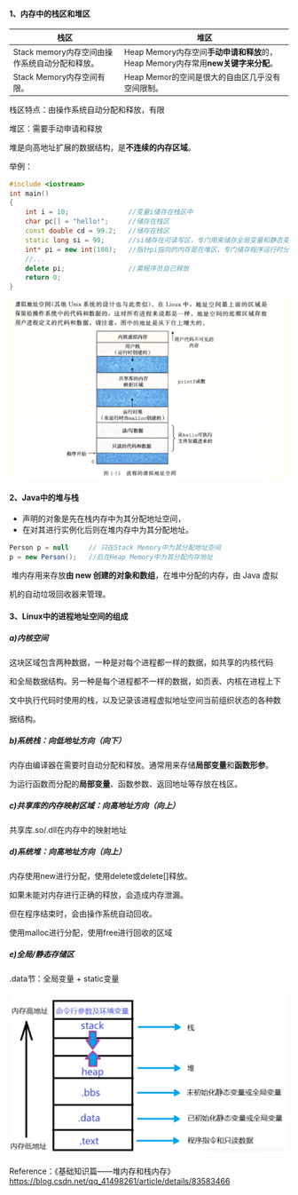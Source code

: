 #### 1、内存中的栈区和堆区

| 栈区                                           | 堆区                                                         |
| ---------------------------------------------- | ------------------------------------------------------------ |
| Stack memory内存空间由操作系统自动分配和释放。 | Heap Memory内存空间**手动申请和释放**的，Heap Memory内存常用**new关键字来分配**。 |
| Stack Memory内存空间有限。                     | Heap Memor的空间是很大的自由区几乎没有空间限制。             |

栈区特点：由操作系统自动分配和释放，有限

堆区：需要手动申请和释放

堆是向高地址扩展的数据结构，是**不连续的内存区域**。

举例：

```cpp
#include <iostream>
int main()
{
    int i = 10;               //变量i储存在栈区中
    char pc[] = "hello!";     //储存在栈区
    const double cd = 99.2;   //储存在栈区
    static long si = 99;      //si储存在可读写区，专门用来储存全局变量和静态变量的内存
    int* pi = new int(100);   //指针pi指向的内存是在堆区，专门储存程序运行时分配的内存
	//...
    delete pi;                //需程序员自己释放
    return 0;
}
```

 

![image-20211129174749528](images/image-20211129174749528.png)

   

  

#### 2、Java中的堆与栈

- 声明的对象是先在栈内存中为其分配地址空间，
- 在对其进行实例化后则在堆内存中为其分配地址。

```java
Person p = null 	// 只在Stack Memory中为其分配地址空间
p = new Person(); 	//后在Heap Memory中为其分配内存地址
```

​	堆内存用来存放**由 new 创建的对象和数组**，在堆中分配的内存，由 Java 虚拟

机的自动垃圾回收器来管理。

 

#### 3、Linux中的进程地址空间的组成

##### a)内核空间

​	这块区域包含两种数据，一种是对每个进程都一样的数据，如共享的内核代码

和全局数据结构。另一种是每个进程都不一样的数据，如页表、内核在进程上下

文中执行代码时使用的栈，以及记录该进程虚拟地址空间当前组织状态的各种数

据结构。

##### b)系统栈：向低地址方向（向下）

内存由编译器在需要时自动分配和释放。通常用来存储**局部变量**和**函数形参**。

为运行函数而分配的**局部变量**、函数参数、返回地址等存放在栈区。

##### c)共享库的内存映射区域：向高地址方向（向上）

共享库.so/.dll在内存中的映射地址

##### d)系统堆：向高地址方向（向上）

内存使用new进行分配，使用delete或delete[]释放。

如果未能对内存进行正确的释放，会造成内存泄漏。

但在程序结束时，会由操作系统自动回收。

使用malloc进行分配，使用free进行回收的区域

##### e)全局/静态存储区

.data节：全局变量 + static变量

 

![image-20211129175126692](images/image-20211129175126692.png)

 

 

 

Reference：《基础知识篇——堆内存和栈内存》https://blog.csdn.net/qq_41498261/article/details/83583466